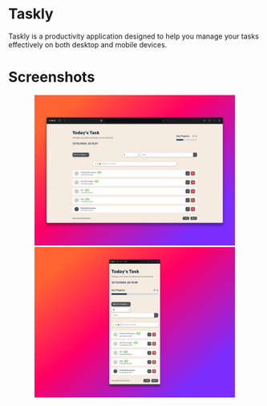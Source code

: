 # Taskly
Taskly is a productivity application designed to help you manage your tasks effectively on both desktop and mobile devices.

# Screenshots
<div align="center">
  <img src="https://raw.githubusercontent.com/Zyano0x/Taskly/refs/heads/master/Desktop.png" alt="Desktop Screenshot" height="300">
  <img src="https://raw.githubusercontent.com/Zyano0x/Taskly/refs/heads/master/Mobile.png" alt="Mobile Screenshot" height="300">
</div>
